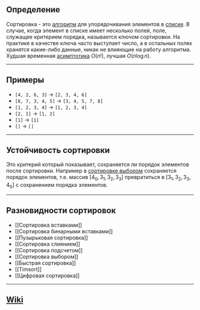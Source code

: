 ## Определение
Сортировка - это [алгоритм](Алгоритм.md) для упорядочивания элементов в [списке](Массив.md). В случае, когда элемент в списке имеет несколько полей, поле, служащее критерием порядка, называется ключом сортировки. На практике в качестве ключа часто выступает число, а в остальных полях хранятся какие-либо данные, никак не влияющие на работу алгоритма. Худшая временная [асимптотика](Асимптотика%20алгоритмов.md) $O(n!)$, лучшая $O(n \log n)$.

---
## Примеры
- `[4, 2, 6, 3]`  -> `[2, 3, 4, 6]`
- `[8, 7, 3, 4, 5]` -> `[3, 4, 5, 7, 8]`
- `[1, 2, 3, 4]` -> `[1, 2, 3, 4]`
- `[2, 1]` -> `[1, 2]`
- `[1]` -> `[1]`
- `[]` -> `[]`

---
## Устойчивость сортировки
Это критерий который показывает, сохраняется ли порядок элементов после сортировки. Например в [сортировке выбором](Сортировка%20выбором.md) сохраняется порядок элементов, т.е. массив $[4_0, 3_1, 3_2, 3_3]$ превратиться в $[3_1, 3_2, 3_3, 4_0]$ с сохранением порядка элементов.

---
## Разновидности сортировок
- [[Сортировка вставками]]
- [[Сортировка бинарными вставками]]
- [[Пузырьковая сортировка]]
- [[Сортировка слиянием]]
- [[Сортировка подсчетом]]
- [[Сортировка выбором]]
- [[Быстрая сортировка]]
- [[Timsort]]
- [[Цифровая сортировка]]

---
## [Wiki](https://ru.wikipedia.org/wiki/Алгоритм_сортировки)